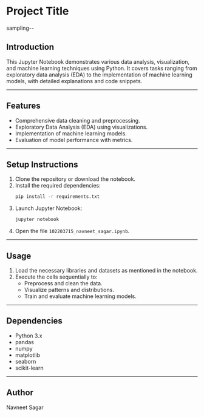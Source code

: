 # Project Title
sampling--
## Introduction

This Jupyter Notebook demonstrates various data analysis, visualization, and machine learning techniques using Python. It covers tasks ranging from exploratory data analysis (EDA) to the implementation of machine learning models, with detailed explanations and code snippets.

---

## Features

- Comprehensive data cleaning and preprocessing.
- Exploratory Data Analysis (EDA) using visualizations.
- Implementation of machine learning models.
- Evaluation of model performance with metrics.

---

## Setup Instructions

1. Clone the repository or download the notebook.
2. Install the required dependencies:
   ```bash
   pip install -r requirements.txt
   ```
3. Launch Jupyter Notebook:
   ```bash
   jupyter notebook
   ```
4. Open the file `102203715_navneet_sagar.ipynb`.

---

## Usage

1. Load the necessary libraries and datasets as mentioned in the notebook.
2. Execute the cells sequentially to:
   - Preprocess and clean the data.
   - Visualize patterns and distributions.
   - Train and evaluate machine learning models.

---








## Dependencies

- Python 3.x
- pandas
- numpy
- matplotlib
- seaborn
- scikit-learn

---



## Author

Navneet Sagar

